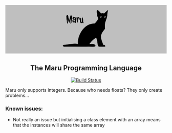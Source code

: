 ![Maru](maru.svg)

<h2 align="center">The Maru Programming Language</h2>

<p align="center">
    <a href="https://travis-ci.com/Maximophone/maru"><img alt="Build Status" src="https://travis-ci.com/Maximophone/maru.svg?branch=master"></a>
</p>

Maru only supports integers. Because who needs floats? They only create problems...


### Known issues:
 - Not really an issue but initialising a class element with an array means that the instances will share the same array